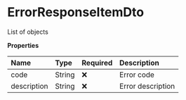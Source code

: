 # ErrorResponseItemDto

List of objects

**Properties**

| Name        | Type   | Required | Description       |
| :---------- | :----- | :------- | :---------------- |
| code        | String | ❌       | Error code        |
| description | String | ❌       | Error description |

<!-- This file was generated by liblab | https://liblab.com/ -->
